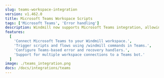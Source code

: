 ```yaml
---
slug: teams-workspace-integration
version: v1.462.0
title: Microsoft Teams Workspace Scripts
tags: ['Microsoft Teams', 'Error handling']
description: Windmill now supports Microsoft Teams integration, allowing you to trigger scripts and flows directly from Teams commands and receive error notifications.
features:
  [
    'Connect Microsoft Teams to your Windmill workspace.',
    'Trigger scripts and flows using /windmill commands in Teams.',
    'Configure Teams-based error and recovery handlers.',
    'Support for multiple workspace connections to a Teams bot.'
  ]
image: ./teams_integration.png
docs: /docs/integrations/teams
---
```

